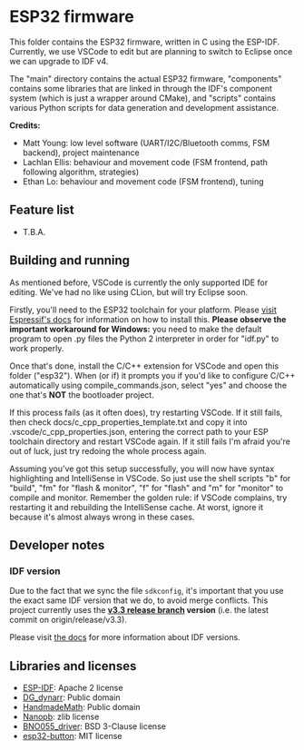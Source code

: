# ESP32 firmware
This folder contains the ESP32 firmware, written in C using the ESP-IDF. Currently, we use VSCode to edit
but are planning to switch to Eclipse once we can upgrade to IDF v4.

The "main" directory contains the actual ESP32 firmware, "components" contains some libraries that are
linked in through the IDF's component system (which is just a wrapper around CMake), and "scripts" contains 
various Python scripts for data generation and development assistance. 

**Credits:**
- Matt Young: low level software (UART/I2C/Bluetooth comms, FSM backend), project maintenance
- Lachlan Ellis: behaviour and movement code (FSM frontend, path following algorithm, strategies)
- Ethan Lo: behaviour and movement code (FSM frontend), tuning

## Feature list
- T.B.A.

## Building and running
As mentioned before, VSCode is currently the only supported IDE for editing. We've had no like using
CLion, but will try Eclipse soon.

Firstly, you'll need to the ESP32 toolchain for your platform. Please 
[visit Espressif's docs](https://docs.espressif.com/projects/esp-idf/en/v3.3/get-started-cmake/index.html) for information
on how to install this. **Please observe the important workaround for Windows:** you need to make the default program to open
.py files the Python 2 interpreter in order for "idf.py" to work properly.

Once that's done, install the C/C++ extension for VSCode and open this folder ("esp32"). When (or if) it prompts you if you'd 
like to configure C/C++ automatically using compile_commands.json, select "yes" and choose the one that's **NOT**
the bootloader project. 

If this process fails (as it often does), try restarting VSCode. If it still fails, then check docs/c_cpp_properties_template.txt 
and copy it into .vscode/c_cpp_properties.json, entering the correct path to your ESP toolchain directory and restart VSCode
again. If it still fails I'm afraid you're out of luck, just try redoing the whole process again.

Assuming you've got this setup successfully, you will now have syntax highlighting and IntelliSense in VSCode.
So just use the shell scripts "b" for "build", "fm" for "flash & monitor", "f" for "flash" and "m" for "monitor" to
compile and monitor. Remember the golden rule: if VSCode complains, try restarting it and rebuilding the IntelliSense
cache. At worst, ignore it because it's almost always wrong in these cases.

## Developer notes
### IDF version
Due to the fact that we sync the file `sdkconfig`, it's important that you use the exact same IDF version that we do, to avoid merge conflicts.
This project currently uses the **[v3.3 release branch](https://github.com/espressif/esp-idf/tree/release/v3.3) version** (i.e. the latest commit on origin/release/v3.3).

Please visit [the docs](https://docs.espressif.com/projects/esp-idf/en/latest/versions.html) for more information about IDF versions.

## Libraries and licenses
- [ESP-IDF](https://github.com/espressif/esp-idf/): Apache 2 license
- [DG_dynarr](https://github.com/DanielGibson/Snippets/blob/master/DG_dynarr.h): Public domain
- [HandmadeMath](https://github.com/HandmadeMath/Handmade-Math): Public domain
- [Nanopb](https://github.com/nanopb/nanopb/): zlib license
- [BNO055_driver](https://github.com/BoschSensortec/BNO055_driver): BSD 3-Clause license
- [esp32-button](https://github.com/craftmetrics/esp32-button): MIT license
